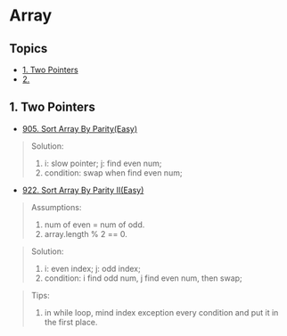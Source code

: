 # Array 





## Topics
* [1. Two Pointers](#1-Two-Pointers)      
* [2.]()

## 1. Two Pointers    




* [905. Sort Array By Parity(Easy)](https://leetcode.com/problems/sort-array-by-parity/)      
> Solution:      
> 1. i: slow pointer; j: find even num;      
> 2. condition: swap when find even num;     

* [922. Sort Array By Parity II(Easy)](https://leetcode.com/problems/sort-array-by-parity-ii/)   
> Assumptions: 
> 1. num of even = num of odd.     
> 2. array.length % 2 == 0.  

> Solution:   
> 1. i: even index; j: odd index;  
> 2. condition: i find odd num, j find even num, then swap;   

> Tips:    
> 1. in while loop, mind index exception every condition and put it in the first place.    






